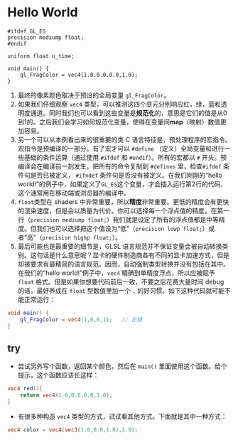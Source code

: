 # Hello World
```
#ifdef GL_ES
precision mediump float;
#endif

uniform float u_time;

void main() {
	gl_FragColor = vec4(1.0,0.0,0.0,1.0);
}
```
1.  最终的像素颜色取决于预设的全局变量 `gl_FragColor`。
2. 如果我们仔细观察 `vec4` 类型，可以推测这四个变元分别响应红，绿，蓝和透明度通道。同时我们也可以看到这些变量是**规范化**的，意思是它们的值是从0到1的。之后我们会学习如何规范化变量，使得在变量间**map**（映射）数值更加容易。
3. 另一个可以从本例看出来的很重要的类 C 语言特征是，预处理程序的宏指令。宏指令是预编译的一部分。有了宏才可以 `#define` （定义）全局变量和进行一些基础的条件运算（通过使用 `#ifdef` 和 `#endif`）。所有的宏都以 `#` 开头。预编译会在编译前一刻发生，把所有的命令复制到 `#defines` 里，检查`#ifdef` 条件句是否已被定义， `#ifndef` 条件句是否没有被定义。在我们刚刚的“hello world!”的例子中，如果定义了`GL_ES`这个变量，才会插入运行第2行的代码，这个通常用在移动端或浏览器的编译中。
4. `float`类型在 shaders 中非常重要，所以**精度**非常重要。更低的精度会有更快的渲染速度，但是会以质量为代价。你可以选择每一个浮点值的精度。在第一行（`precision mediump float;`）我们就是设定了所有的浮点值都是中等精度。但我们也可以选择把这个值设为“低”（`precision lowp float;`）或者“高”（`precision highp float;`）。
5. 最后可能也是最重要的细节是，GLSL 语言规范并不保证变量会被自动转换类别。这句话是什么意思呢？显卡的硬件制造商各有不同的显卡加速方式，但是却被要求有最精简的语言规范。因而，自动强制类型转换并没有包括在其中。在我们的“hello world!”例子中，`vec4` 精确到单精度浮点，所以应被赋予 `float` 格式。但是如果你想要代码前后一致，不要之后花费大量时间 debug 的话，最好养成在 `float` 型数值里加一个 `.` 的好习惯。如下这种代码就可能不能正常运行：

```glsl
void main() {
    gl_FragColor = vec4(1,0,0,1);   // 出错
}
```
## try
-   尝试另外写个函数，返回某个颜色，然后在 `main()` 里面使用这个函数。给个提示，这个函数应该长这样：

```glsl
vec4 red(){
    return vec4(1.0,0.0,0.0,1.0);
}
```

-   有很多种构造 `vec4` 类型的方式，试试看其他方式。下面就是其中一种方式：

```glsl
vec4 color = vec4(vec3(1.0,0.0,1.0),1.0);
```
<!--stackedit_data:
eyJoaXN0b3J5IjpbLTIxMTA1Mzc2MzNdfQ==
-->